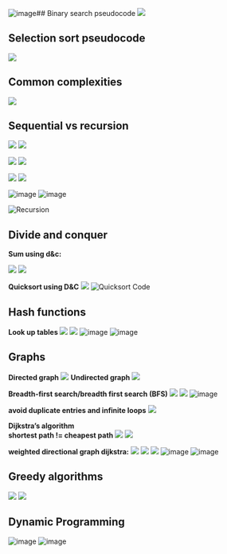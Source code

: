 ![image](https://github.com/a1886557/pit/assets/161546263/54f3180a-7298-4a41-9dfd-86acb5bb52e1)## Binary search pseudocode
![](/Images/20240401100413.png)

## Selection sort pseudocode
![](/Images/20240401100510.png)

## Common complexities
![](/Images/20240401101508.png)

 ## Sequential vs recursion

![](/Images/20240401121807.png)
![](/Images/20240401121820.png)

![](/Images/20240401121833.png)
![](/Images/20240401121842.png)

![](/Images/20240401121911.png)
![](/Images/20240401121927.png)

![image](https://github.com/a1886557/pit/assets/161546263/89fe0f95-5390-4e5b-b041-079d8eb98ede)
![image](https://github.com/a1886557/pit/assets/161546263/11ff58ca-0efa-4e85-9d83-6a11a62142bb)

![Recursion](https://github.com/a1886557/pit/assets/161546263/02d2f7e7-88b1-4ed8-937b-1e87f9104538)

## Divide and conquer
**Sum using d&c:**

![](/Images/20240401122111.png)
![](/Images/20240401122118.png)

**Quicksort using D&C**
![](/Images/20240401122207.png)
![Quicksort Code](https://github.com/a1886557/pit/assets/161546263/e76368da-35a6-4b6e-ad09-a95018857075)


## Hash functions
**Look up tables**
![](/Images/20240401122808.png)
![](/Images/20240401122818.png)
![image](https://github.com/a1886557/pit/assets/161546263/8b218df4-1adf-476b-b244-29854bf0fc00)
![image](https://github.com/a1886557/pit/assets/161546263/c35ae966-96fb-4a56-928e-99f395e3e01e)

## Graphs
**Directed graph**
![](/Images/20240401123036.png)
**Undirected graph**
![](/Images/20240401123046.png)

**Breadth-first search/breadth first search (BFS)**
![](/Images/20240401123200.png)
![](/Images/20240401123207.png)
![image](https://github.com/a1886557/pit/assets/161546263/9651fc1d-bcef-4170-84f0-ccaf36f35d14)

**avoid duplicate entries and infinite loops**
![](/Images/20240401123220.png)

**Dijkstra’s algorithm  
shortest path != cheapest path**
![](/Images/20240401123504.png)
![](/Images/20240401123521.png)

**weighted directional graph dijkstra:**
![](/Images/20240401123607.png)
![](/Images/20240401123615.png)
![](/Images/20240401123625.png)
![image](https://github.com/a1886557/pit/assets/161546263/868bf8f4-f5a2-429a-9972-36c4070827c2)
![image](https://github.com/a1886557/pit/assets/161546263/420d0259-e489-4529-9b2f-7abbc3c93379)


## Greedy algorithms
![](/Images/20240401140600.png)
![](/Images/20240401140614.png)

## Dynamic Programming
![image](https://github.com/a1886557/pit/assets/161546263/e7d730a0-18e7-4e4a-95f3-b9e32077c608)
![image](https://github.com/a1886557/pit/assets/161546263/5f751009-10de-4559-aff2-2b245f31f43d)


